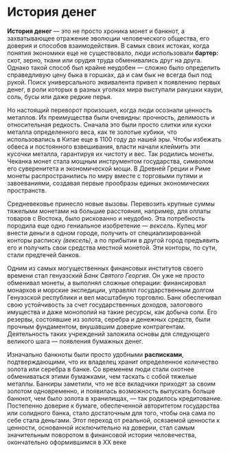 # История денег

**История денег** — это не просто хроника монет и банкнот, а захватывающее отражение эволюции человеческого общества, его доверия и способов взаимодействия. В самых своих истоках, когда понятия экономики еще не существовало, люди использовали **бартер:** скот, зерно, ткани или орудия труда обменивались друг на друга. Однако такой способ был крайне неудобен — сложно было определить справедливую цену быка в горшках, да и сам бык не всегда был под рукой. Поиск универсального эквивалента привел к появлению первых денег, в роли которых в разных уголках мира выступали ракушки каури, соль, бусы или даже редкие перья.

Но настоящий переворот произошел, когда люди осознали ценность металлов. Их преимущества были очевидны: прочность, делимость и относительная редкость. Сначала это были просто слитки или куски металла определенного веса, как те золотые кубики, что использовались в Китае еще в 1100 году до нашей эры. Чтобы избежать обвеса и постоянного взвешивания, власти начали клеймить эти кусочки металла, гарантируя их чистоту и вес. Так родились монеты. Чеканка монет стала мощным инструментом государства, символом его суверенитета и экономической мощи. В Древней Греции и Риме монеты распространились по миру вместе с торговыми путями и завоеваниями, создавая первые прообразы единых экономических пространств.

Средневековье принесло новые вызовы. Перевозить крупные суммы тяжелыми монетами на большие расстояния, например, для оплаты товаров с Востока, было рискованно и неудобно. Эта потребность породила еще одно гениальное изобретение — *вексель*. Купец мог внести деньги в одном городе, получить от специализированной конторы расписку *(вексель)*, а по прибытии в другой город предъявить его и получить свои средства местной монетой. Эти конторы, по сути, стали предтечей банков.

Одним из самых могущественных финансовых институтов своего времени стал генуэзский *Банк Святого Георгия*. Он уже не просто обменивал монеты, а выполнял сложные операции: финансировал монархов и морские экспедиции, управлял государственным долгом Генуэзской республики и вел масштабную торговлю. Банк обеспечивал свою устойчивость за счет государственных доходов, залогового имущества и даже монополий на такие ресурсы, как добыча соли. Его резервы, состоявшие из золота, серебра и денежных средств, были прочным фундаментом, внушавшим доверие контрагентам. Деятельность таких учреждений заложила основы для следующего великого шага — появления бумажных денег.

Изначально банкноты были просто удобными **расписками**, подтверждающими, что их владелец хранит определенное количество золота или серебра в банке. Со временем люди стали охотнее обмениваться этими бумажками, чем таскать с собой тяжелые металлы. Банкиры заметили, что не все вкладчики приходят за своим золотом одновременно, и появилась возможность выпускать больше банкнот, чем было золота в хранилищах, — так родилось кредитование. Постепенно доверие к бумаге, обеспеченной авторитетом государства или солидного банка, стало достаточным для того, чтобы она сама по себе стала деньгами. Этот переход от реальной, осязаемой ценности к ценности, основанной исключительно на доверии, стал самым значительным поворотом в финансовой истории человечества, окончательно оформившимся в XX веке